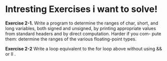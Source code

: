 # Intresting Exercises i want to solve!

**Exercise 2-1.**
Write a program to determine the ranges of char, short,
and long variables, both signed and unsigned, by printing appropriate
values from standard headers and by direct computation. Harder if you com-
pute them: determine the ranges of the various floating-point types.

**Exercise 2-2** Write a loop equivalent to the for loop above without using &&
or II .
